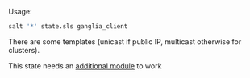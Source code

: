 Usage:

```bash
salt '*' state.sls ganglia_client
```

There are some templates (unicast if public IP, multicast otherwise for clusters).

This state needs an [additional module](https://github.com/remyd1/salt_modules/blob/master/customnetwork.py) to work

